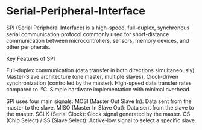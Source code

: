 # Serial-Peripheral-Interface
SPI (Serial Peripheral Interface) is a high-speed, full-duplex, synchronous serial communication protocol commonly used for short-distance communication between microcontrollers, sensors, memory devices, and other peripherals.

Key Features of SPI

Full-duplex communication (data transfer in both directions simultaneously).
Master-Slave architecture (one master, multiple slaves).
Clock-driven synchronization (controlled by the master).
High-speed data transfer rates compared to I²C.
Simple hardware implementation with minimal overhead.


SPI uses four main signals:
MOSI (Master Out Slave In): Data sent from the master to the slave.
MISO (Master In Slave Out): Data sent from the slave to the master.
SCLK (Serial Clock): Clock signal generated by the master.
CS (Chip Select) / SS (Slave Select): Active-low signal to select a specific slave.
